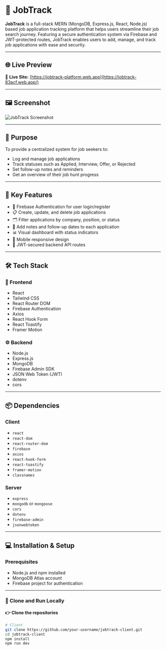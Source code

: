 # 🧭 JobTrack

**JobTrack** is a full-stack MERN (MongoDB, Express.js, React, Node.js) based job application tracking platform that helps users streamline their job search journey. Featuring a secure authentication system via Firebase and JWT-protected routes, JobTrack enables users to add, manage, and track job applications with ease and security.

---

## 🌐 Live Preview

🔗 **Live Site:** [https://jobtrack-platform.web.app](https://jobtrack-83acf.web.app/) 

---

## 🖼️ Screenshot

![JobTrack Screenshot](blob:https://imgur.com/936f5531-c7f9-435c-b3ad-064200d80e60)

---

## 🎯 Purpose

To provide a centralized system for job seekers to:
- Log and manage job applications
- Track statuses such as Applied, Interview, Offer, or Rejected
- Set follow-up notes and reminders
- Get an overview of their job hunt progress

---

## 🚀 Key Features

- 🔐 Firebase Authentication for user login/register  
- 📋 Create, update, and delete job applications  
- 🗂️ Filter applications by company, position, or status  
- 🧾 Add notes and follow-up dates to each application  
- 📊 Visual dashboard with status indicators
- 📱 Mobile responsive design  
- 🔐 JWT-secured backend API routes

---

## 🛠️ Tech Stack

### 🎨 Frontend

- React
- Tailwind CSS
- React Router DOM
- Firebase Authentication
- Axios
- React Hook Form
- React Toastify
- Framer Motion

### ⚙️ Backend

- Node.js
- Express.js
- MongoDB
- Firebase Admin SDK
- JSON Web Token (JWT)
- dotenv
- cors

---

## 📦 Dependencies

### Client

- `react`  
- `react-dom`  
- `react-router-dom`  
- `firebase`  
- `axios`  
- `react-hook-form`  
- `react-toastify`  
- `framer-motion`  
- `classnames`

### Server

- `express`  
- `mongodb` or `mongoose`  
- `cors`  
- `dotenv`  
- `firebase-admin`  
- `jsonwebtoken`

---

## 💻 Installation & Setup

### Prerequisites

- Node.js and npm installed
- MongoDB Atlas account
- Firebase project for authentication

---

### 🔧 Clone and Run Locally

#### 👉 Clone the repositories

```bash
# Client
git clone https://github.com/your-username/jobtrack-client.git
cd jobtrack-client
npm install
npm run dev
